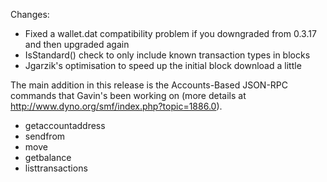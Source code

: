 Changes:
* Fixed a wallet.dat compatibility problem if you downgraded from 0.3.17 and then upgraded again
* IsStandard() check to only include known transaction types in blocks
* Jgarzik's optimisation to speed up the initial block download a little

The main addition in this release is the Accounts-Based JSON-RPC commands that Gavin's been working on (more details at http://www.dyno.org/smf/index.php?topic=1886.0).  
* getaccountaddress
* sendfrom
* move
* getbalance
* listtransactions
